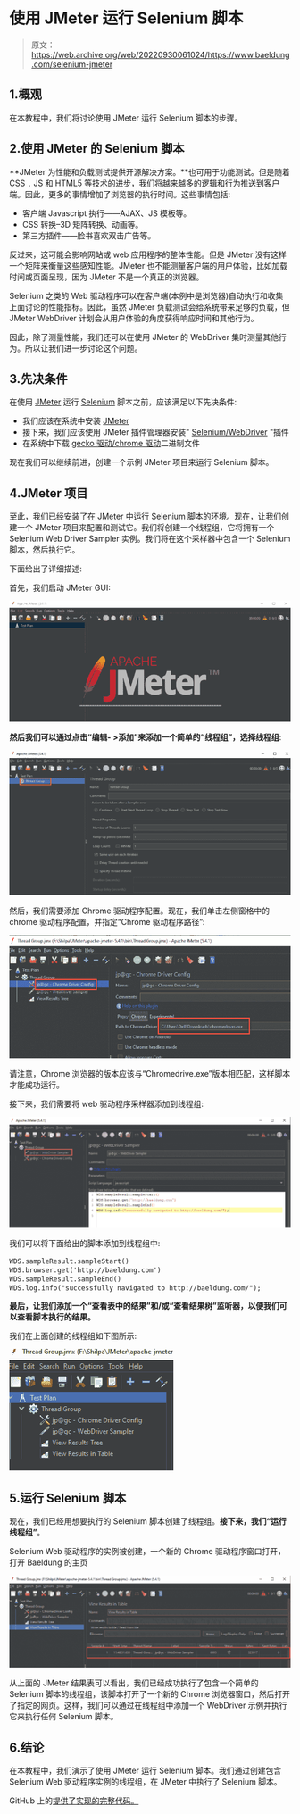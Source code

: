 # 使用 JMeter 运行 Selenium 脚本

> 原文：<https://web.archive.org/web/20220930061024/https://www.baeldung.com/selenium-jmeter>

## 1.概观

在本教程中，我们将讨论使用 JMeter 运行 Selenium 脚本的步骤。

## 2.使用 JMeter 的 Selenium 脚本

**JMeter 为性能和负载测试提供开源解决方案。**也可用于功能测试。但是随着 CSS `,` JS 和 HTML5 等技术的进步，我们将越来越多的逻辑和行为推送到客户端。因此，更多的事情增加了浏览器的执行时间。这些事情包括:

*   客户端 Javascript 执行——AJAX、JS 模板等。
*   CSS 转换–3D 矩阵转换、动画等。
*   第三方插件——脸书喜欢双击广告等。

反过来，这可能会影响网站或 web 应用程序的整体性能。但是 JMeter 没有这样一个矩阵来衡量这些感知性能。JMeter 也不能测量客户端的用户体验，比如加载时间或页面呈现，因为 JMeter 不是一个真正的浏览器。

Selenium 之类的 Web 驱动程序可以在客户端(本例中是浏览器)自动执行和收集上面讨论的性能指标。因此，虽然 JMeter 负载测试会给系统带来足够的负载，但 JMeter WebDriver 计划会从用户体验的角度获得响应时间和其他行为。

因此，除了测量性能，我们还可以在使用 JMeter 的 WebDriver 集时测量其他行为。所以让我们进一步讨论这个问题。

## 3.先决条件

在使用 [JMeter](/web/20221222053022/https://www.baeldung.com/jmeter) 运行 [Selenium](/web/20221222053022/https://www.baeldung.com/java-selenium-with-junit-and-testng) 脚本之前，应该满足以下先决条件:

*   我们应该在系统中安装 [JMeter](https://web.archive.org/web/20221222053022/https://jmeter.apache.org/usermanual/get-started.html)
*   接下来，我们应该使用 JMeter 插件管理器安装" [Selenium/WebDriver](https://web.archive.org/web/20221222053022/https://jmeter-plugins.org/wiki/WebDriverSampler/) "插件
*   在系统中下载 [gecko 驱动/chrome 驱动](https://web.archive.org/web/20221222053022/https://chromedriver.chromium.org/)二进制文件

现在我们可以继续前进，创建一个示例 JMeter 项目来运行 Selenium 脚本。

## 4.JMeter 项目

至此，我们已经安装了在 JMeter 中运行 Selenium 脚本的环境。现在，让我们创建一个 JMeter 项目来配置和测试它。我们将创建一个线程组，它将拥有一个 Selenium Web Driver Sampler 实例。我们将在这个采样器中包含一个 Selenium 脚本，然后执行它。

下面给出了详细描述:

首先，我们启动 JMeter GUI:

[![JMeterStart](img/4be810856f8533ff29556c5be72cca4e.png)](/web/20221222053022/https://www.baeldung.com/wp-content/uploads/2021/06/JMeterStart-768x331-1.png)

**然后我们可以通过点击“编辑- >添加”来添加一个简单的“线程组”，选择线程组**:

[![createTG](img/64483bdca156e6bc0c8f992a16d4f6fb.png)](/web/20221222053022/https://www.baeldung.com/wp-content/uploads/2021/06/createTG-768x395-1.png)

然后，我们需要添加 Chrome 驱动程序配置。现在，我们单击左侧窗格中的 chrome 驱动程序配置，并指定“Chrome 驱动程序路径”:

[![chromeConfigSetting](img/671aa79ca78f76c0d37e7d47f9fe1854.png)](/web/20221222053022/https://www.baeldung.com/wp-content/uploads/2021/06/chromeConfigSetting.png)

请注意，Chrome 浏览器的版本应该与“Chromedrive.exe”版本相匹配，这样脚本才能成功运行。

接下来，我们需要将 web 驱动程序采样器添加到线程组:

[![WDSampler](img/d2afb7d605a8eeefbaafde1f1fd51b3d.png)](/web/20221222053022/https://www.baeldung.com/wp-content/uploads/2021/06/WDSampler-1024x406-1.png)

我们可以将下面给出的脚本添加到线程组中:

```
WDS.sampleResult.sampleStart()
WDS.browser.get('http://baeldung.com')
WDS.sampleResult.sampleEnd()
WDS.log.info("successfully navigated to http://baeldung.com/");
```

**最后，让我们添加一个“查看表中的结果”和/或“查看结果树”监听器，以便我们可以查看脚本执行的结果。**

我们在上面创建的线程组如下图所示:

[![threadGroup1](img/528ff6cd39c55dc7c88112032d4645a6.png)](/web/20221222053022/https://www.baeldung.com/wp-content/uploads/2021/06/threadGroup1.png)

## 5.运行 Selenium 脚本

现在，我们已经用想要执行的 Selenium 脚本创建了线程组。**接下来，我们“运行线程组”**。

Selenium Web 驱动程序的实例被创建，一个新的 Chrome 驱动程序窗口打开，打开 Baeldung 的主页

[![output1](img/ff88d495ecd8a4f68b10ee222f1126f0.png)](/web/20221222053022/https://www.baeldung.com/wp-content/uploads/2021/06/output1.png)

从上面的 JMeter 结果表可以看出，我们已经成功执行了包含一个简单的 Selenium 脚本的线程组，该脚本打开了一个新的 Chrome 浏览器窗口，然后打开了指定的网页。这样，我们可以通过在线程组中添加一个 WebDriver 示例并执行它来执行任何 Selenium 脚本。

## 6.结论

在本教程中，我们演示了使用 JMeter 运行 Selenium 脚本。我们通过创建包含 Selenium Web 驱动程序实例的线程组，在 JMeter 中执行了 Selenium 脚本。

GitHub 上的[提供了实现的完整代码。](https://web.archive.org/web/20221222053022/https://github.com/eugenp/tutorials/tree/master/testing-modules/selenium-junit-testng)